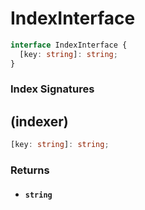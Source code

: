 # IndexInterface

```typescript
interface IndexInterface {
  [key: string]: string;
}
```

### Index Signatures

## (indexer)

```typescript
[key: string]: string;
```

### Returns

- #### `string`
